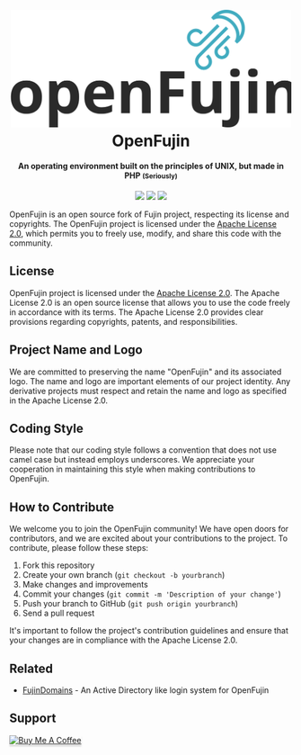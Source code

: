 
<h1 align="center">
  <br>
  <a href="http://www.amitmerchant.com/electron-markdownify"><img src="docs/OpenFujinLogo.svg" alt="OpenFujin" width="500"></a>
  <br>
  OpenFujin
  <br>
</h1>

<h4 align="center">An operating environment built on the principles of UNIX, but made in PHP <small>(Seriously)</small></h4>

<p align="center">
<img src="https://img.shields.io/badge/PHP-8.2-red">
<img src="https://img.shields.io/github/license/mozekvlaku/OpenFujin">
<img src="https://img.shields.io/github/languages/code-size/mozekvlaku/OpenFujin">
</p>




OpenFujin is an open source fork of Fujin project, respecting its license and copyrights. The OpenFujin project is licensed under the [Apache License 2.0](LICENSE), which permits you to freely use, modify, and share this code with the community.

## License

OpenFujin project is licensed under the [Apache License 2.0](LICENSE). The Apache License 2.0 is an open source license that allows you to use the code freely in accordance with its terms. The Apache License 2.0 provides clear provisions regarding copyrights, patents, and responsibilities.

## Project Name and Logo

We are committed to preserving the name "OpenFujin" and its associated logo. The name and logo are important elements of our project identity. Any derivative projects must respect and retain the name and logo as specified in the Apache License 2.0.

## Coding Style

Please note that our coding style follows a convention that does not use camel case but instead employs underscores. We appreciate your cooperation in maintaining this style when making contributions to OpenFujin.

## How to Contribute

We welcome you to join the OpenFujin community! We have open doors for contributors, and we are excited about your contributions to the project. To contribute, please follow these steps:

1. Fork this repository
2. Create your own branch (`git checkout -b yourbranch`)
3. Make changes and improvements
4. Commit your changes (`git commit -m 'Description of your change'`)
5. Push your branch to GitHub (`git push origin yourbranch`)
6. Send a pull request

It's important to follow the project's contribution guidelines and ensure that your changes are in compliance with the Apache License 2.0.


## Related

- [FujinDomains](https://github.com/mozekvlaku/FujinDomains) - An Active Directory like login system for OpenFujin

## Support

<a href="https://www.buymeacoffee.com/namulnae" target="_blank"><img src="https://www.buymeacoffee.com/assets/img/custom_images/purple_img.png" alt="Buy Me A Coffee" style="height: 41px !important;width: 174px !important;box-shadow: 0px 3px 2px 0px rgba(190, 190, 190, 0.5) !important;-webkit-box-shadow: 0px 3px 2px 0px rgba(190, 190, 190, 0.5) !important;" ></a>


